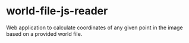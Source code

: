# world-file-js-reader

Web application to calculate coordinates of any given point in the image based on a provided world file.
